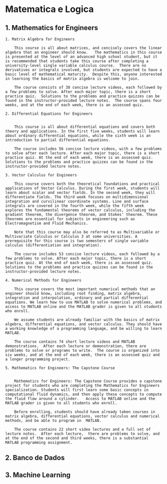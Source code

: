 # Matematica e Logica


## 1. Mathematics for Engineers

	
	1. Matrix Algebra for Engineers

		This course is all about matrices, and concisely covers the linear algebra that an engineer should know.   The mathematics in this course is presented at the level of an advanced high school student, but it is recommended that students take this course after completing a university-level single variable calculus course.  There are no derivatives or integrals involved, but students are expected to have a basic level of mathematical maturity.  Despite this, anyone interested in learning the basics of matrix algebra is welcome to join.

		The course consists of 38 concise lecture videos, each followed by a few problems to solve. After each major topic, there is a short practice quiz.  Solutions to the problems and practice quizzes can be found in the instructor-provided lecture notes.  The course spans four weeks, and at the end of each week, there is an assessed quiz.

<!--
		Download the lecture notes from the link
		https://www.math.hkust.edu.hk/~machas/matrix-algebra-for-engineers.pdf
		And watch the promotional video from the link
		https://youtu.be/IZcyZHomFQc
-->	


	2. Differential Equations for Engineers


		This course is all about differential equations and covers both theory and applications. In the first five weeks, students will learn about ordinary differential equations, while the sixth week is an introduction to partial differential equations.

		The course includes 56 concise lecture videos, with a few problems to solve after each lecture. After each major topic, there is a short practice quiz. At the end of each week, there is an assessed quiz. Solutions to the problems and practice quizzes can be found in the instructor-provided lecture notes. 
<!--
Download the lecture notes from the link
https://www.math.hkust.edu.hk/~machas/differential-equations-for-engineers.pdf

Watch the promotional video from the link
https://youtu.be/eSty7oo09ZI
-->


	3. Vector Calculus for Engineers

		This course covers both the theoretical foundations and practical applications of Vector Calculus. During the first week, students will learn about scalar and vector fields. In the second week, they will differentiate fields. The third week focuses on multidimensional integration and curvilinear coordinate systems. Line and surface integrals are covered in the fourth week, while the fifth week explores the fundamental theorems of vector calculus, including the gradient theorem, the divergence theorem, and Stokes' theorem. These theorems are essential for subjects in engineering such as Electromagnetism and Fluid Mechanics.

		Note that this course may also be referred to as Multivariable or Multivariate Calculus or Calculus 3 at some universities. A prerequisite for this course is two semesters of single variable calculus (differentiation and integration).

		The course includes 53 concise lecture videos, each followed by a few problems to solve. After each major topic, there is a short practice quiz. At the end of each week, there is an assessed quiz. Solutions to the problems and practice quizzes can be found in the instructor-provided lecture notes. 

<!--
Download the lecture notes from the link
https://www.math.hkust.edu.hk/~machas/vector-calculus-for-engineers.pdf

Watch the promotional video from the link
https://youtu.be/qUseabHb6Vk
-->


	4. Numerical Methods for Engineers

		This course covers the most important numerical methods that an engineer should know, including root finding, matrix algebra, integration and interpolation, ordinary and partial differential equations. We learn how to use MATLAB to solve numerical problems, and access to MATLAB online and the MATLAB grader is given to all students who enroll.

		We assume students are already familiar with the basics of matrix algebra, differential equations, and vector calculus. They should have a working knowledge of a programming language, and be willing to learn MATLAB.

		The course contains 74 short lecture videos and MATLAB demonstrations.  After each lecture or demonstration, there are problems to solve or programs to write.  The course is organized into six weeks, and at the end of each week, there is an assessed quiz and a longer programming project.  

<!--
Download the lecture notes from the link
https://www.math.hkust.edu.hk/~machas/numerical-methods-for-engineers.pdf

And watch the promotional video from the link
https://youtu.be/qFJGMBDfFMY
-->


	5. Mathematics for Engineers: The Capstone Course


		Mathematics for Engineers: The Capstone Course provides a capstone project for students who are completing the Mathematics for Engineers specialization. Students will first learn some basic concepts in computational fluid dynamics, and then apply these concepts to compute the fluid flow around a cylinder.   Access to MATLAB online and the MATLAB grader is given to all students who enroll.  

		Before enrolling, students should have already taken courses in  matrix algebra, differential equations, vector calculus and numerical methods, and be able to program in  MATLAB.  

		The course contains 22 short video lectures and a full set of lecture notes.  After each lecture,  there are problems to solve, and at the end of the second and third weeks, there is a substantial MATLAB programming assignment.

<!--

Download the lecture notes from the link
https://www.math.hkust.edu.hk/~machas/flow-around-a-cylinder.pdf

Watch the promotional video from the link
https://youtu.be/FlM1de9Sxh0
-->

## 2. Banco de Dados



## 3. Machine Learning